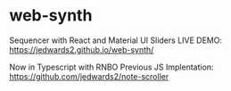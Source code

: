 # web-synth

Sequencer with React and Material UI Sliders
LIVE DEMO: https://jedwards2.github.io/web-synth/

Now in Typescript with RNBO
Previous JS Implentation: https://github.com/jedwards2/note-scroller

